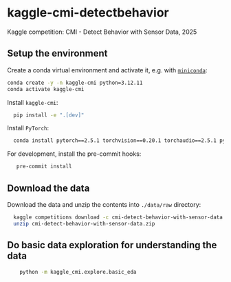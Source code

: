 # kaggle-cmi-detectbehavior
Kaggle competition: CMI - Detect Behavior with Sensor Data, 2025

## Setup the environment

Create a conda virtual environment and activate it, e.g. with [`miniconda`](https://www.anaconda.com/docs/getting-started/miniconda/main):
```bash
conda create -y -n kaggle-cmi python=3.12.11
conda activate kaggle-cmi
```

Install `kaggle-cmi`:
```bash
  pip install -e ".[dev]"
```

Install `PyTorch`:
```bash
  conda install pytorch==2.5.1 torchvision==0.20.1 torchaudio==2.5.1 pytorch-cuda=12.4 -c pytorch -c nvidia
```

For development, install the pre-commit hooks:
```bash
   pre-commit install
```

## Download the data
Download the data and unzip the contents into `./data/raw` directory:
```bash
  kaggle competitions download -c cmi-detect-behavior-with-sensor-data --path data/raw
  unzip cmi-detect-behavior-with-sensor-data.zip
```

## Do basic data exploration for understanding the data
```bash
    python -m kaggle_cmi.explore.basic_eda
```
